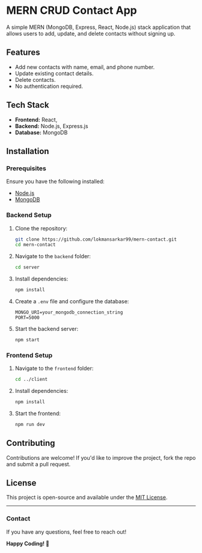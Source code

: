 # MERN CRUD Contact App

A simple MERN (MongoDB, Express, React, Node.js) stack application that allows users to add, update, and delete contacts without signing up.

## Features

- Add new contacts with name, email, and phone number.
- Update existing contact details.
- Delete contacts.
- No authentication required.

## Tech Stack

- **Frontend:** React, 
- **Backend:** Node.js, Express.js
- **Database:** MongoDB

## Installation

### Prerequisites
Ensure you have the following installed:
- [Node.js](https://nodejs.org/)
- [MongoDB](https://www.mongodb.com/)

### Backend Setup

1. Clone the repository:
   ```bash
   git clone https://github.com/lokmansarkar99/mern-contact.git
   cd mern-contact
   ```
2. Navigate to the `backend` folder:
   ```bash
   cd server
   ```
3. Install dependencies:
   ```bash
   npm install
   ```
4. Create a `.env` file and configure the database:
   ```env
   MONGO_URI=your_mongodb_connection_string
   PORT=5000
   ```
5. Start the backend server:
   ```bash
   npm start
   ```

### Frontend Setup

1. Navigate to the `frontend` folder:
   ```bash
   cd ../client
   ```
2. Install dependencies:
   ```bash
   npm install
   ```
3. Start the frontend:
   ```bash
   npm run dev
   ```



## Contributing

Contributions are welcome! If you'd like to improve the project, fork the repo and submit a pull request.

## License

This project is open-source and available under the [MIT License](LICENSE).

---

### Contact
If you have any questions, feel free to reach out!

**Happy Coding! 🚀**

